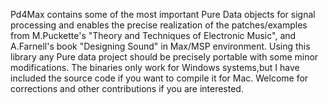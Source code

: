 Pd4Max contains some of the most important Pure Data objects for signal processing and
enables the precise realization of the patches/examples from M.Puckette's "Theory and Techniques 
of Electronic Music", and A.Farnell's book "Designing Sound" in Max/MSP environment.
Using this library any Pure data project should be precisely portable with some minor modifications.
The binaries only work for Windows systems,but I have included the source code if you want to compile it for Mac.
Welcome for corrections and other contributions if you are interested.


